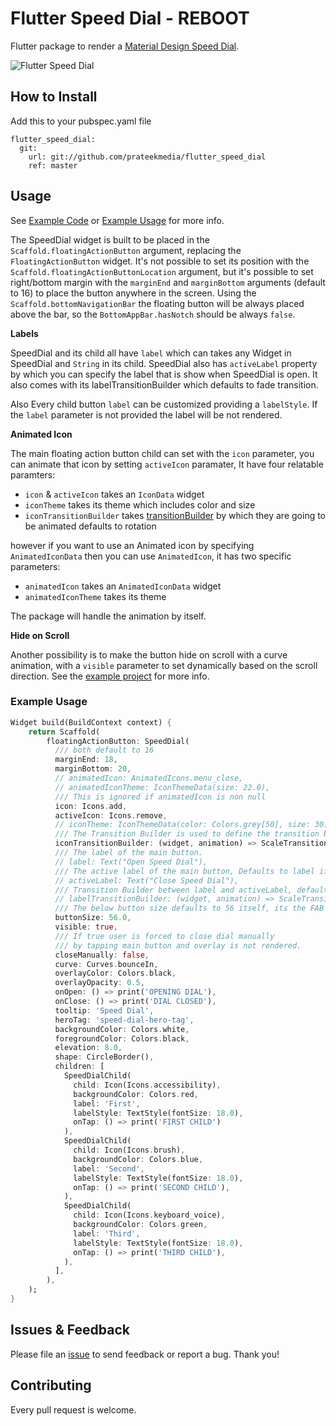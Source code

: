 # Flutter Speed Dial - REBOOT

Flutter package to render a [Material Design Speed Dial](https://material.io/design/components/buttons-floating-action-button.html#types-of-transitions).

![Flutter Speed Dial](https://media.giphy.com/media/ef4BpmetvvH9BdQC9t/giphy.gif)

## How to Install
Add this to your pubspec.yaml file
```
flutter_speed_dial:
  git:
    url: git://github.com/prateekmedia/flutter_speed_dial
    ref: master
```

## Usage

See [Example Code](https://github.com/prateekmedia/flutter_speed_dial/tree/master/example) or [Example Usage](#Example-Usage) for more info.

The SpeedDial widget is built to be placed in the `Scaffold.floatingActionButton` argument, replacing the `FloatingActionButton` widget.
It's not possible to set its position with the `Scaffold.floatingActionButtonLocation` argument, but it's possible to set right/bottom margin with the `marginEnd` and `marginBottom` arguments (default to 16) to place the button anywhere in the screen.
Using the `Scaffold.bottomNavigationBar` the floating button will be always placed above the bar, so the `BottomAppBar.hasNotch` should be always `false`.

**Labels**

SpeedDial and its child all have `label` which can takes any Widget in SpeedDial and `String` in its child. SpeedDial also has `activeLabel` property by which you can specify the label that is show when SpeedDial is open. It also comes with its labelTransitionBuilder which defaults to fade transition.

Also Every child button `label` can be customized providing a `labelStyle`. 
If the `label` parameter is not provided the label will be not rendered.

**Animated Icon**

The main floating action button child can set with the `icon` parameter, you can animate that icon by setting `activeIcon` paramater, It have four relatable paramters:

- `icon` & `activeIcon` takes an `IconData` widget
- `iconTheme` takes its theme which includes color and size
- `iconTransitionBuilder` takes [transitionBuilder](https://api.flutter.dev/flutter/widgets/AnimatedSwitcherTransitionBuilder.html) by which they are going to be animated defaults to rotation 


 however if you want to use an Animated icon by specifying `AnimatedIconData` then you can use `AnimatedIcon`, it has two specific parameters:

- `animatedIcon` takes an `AnimatedIconData` widget
- `animatedIconTheme` takes its theme

The package will handle the animation by itself.

**Hide on Scroll**

Another possibility is to make the button hide on scroll with a curve animation, with a `visible` parameter to set dynamically based on the scroll direction. See the [example project](example/lib/main.dart) for more info.

<!-- [**Classes API Docs**](https://pub.dev/documentation/flutter_speed_dial/latest/flutter_speed_dial/flutter_speed_dial-library.html) -->

### Example Usage

```dart
Widget build(BuildContext context) {
    return Scaffold(
        floatingActionButton: SpeedDial(
          /// both default to 16
          marginEnd: 18,
          marginBottom: 20,
          // animatedIcon: AnimatedIcons.menu_close,
          // animatedIconTheme: IconThemeData(size: 22.0),
          /// This is ignored if animatedIcon is non null
          icon: Icons.add,
          activeIcon: Icons.remove,
          // iconTheme: IconThemeData(color: Colors.grey[50], size: 30),
          /// The Transition Builder is used to define the transition b/w elements, defaults to rotation
          iconTransitionBuilder: (widget, animation) => ScaleTransition(scale: animation,child: widget),
          /// The label of the main button.
          // label: Text("Open Speed Dial"),
          /// The active label of the main button, Defaults to label if not specified.
          // activeLabel: Text("Close Speed Dial"),
          /// Transition Builder between label and activeLabel, defaults to FadeTransition.
          // labelTransitionBuilder: (widget, animation) => ScaleTransition(scale: animation,child: widget),
          /// The below button size defaults to 56 itself, its the FAB size + It also affects relative padding and other elements
          buttonSize: 56.0,
          visible: true,
          /// If true user is forced to close dial manually 
          /// by tapping main button and overlay is not rendered.
          closeManually: false,
          curve: Curves.bounceIn,
          overlayColor: Colors.black,
          overlayOpacity: 0.5,
          onOpen: () => print('OPENING DIAL'),
          onClose: () => print('DIAL CLOSED'),
          tooltip: 'Speed Dial',
          heroTag: 'speed-dial-hero-tag',
          backgroundColor: Colors.white,
          foregroundColor: Colors.black,
          elevation: 8.0,
          shape: CircleBorder(),
          children: [
            SpeedDialChild(
              child: Icon(Icons.accessibility),
              backgroundColor: Colors.red,
              label: 'First',
              labelStyle: TextStyle(fontSize: 18.0),
              onTap: () => print('FIRST CHILD')
            ),
            SpeedDialChild(
              child: Icon(Icons.brush),
              backgroundColor: Colors.blue,
              label: 'Second',
              labelStyle: TextStyle(fontSize: 18.0),
              onTap: () => print('SECOND CHILD'),
            ),
            SpeedDialChild(
              child: Icon(Icons.keyboard_voice),
              backgroundColor: Colors.green,
              label: 'Third',
              labelStyle: TextStyle(fontSize: 18.0),
              onTap: () => print('THIRD CHILD'),
            ),
          ],
        ),
    );
}
```

## Issues & Feedback

Please file an [issue](https://github.com/prateekmedia/flutter_speed_dial/issues) to send feedback or report a bug. Thank you!

## Contributing

Every pull request is welcome.
